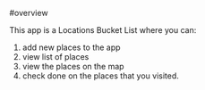 #overview

This app is a Locations Bucket List where you can:
1. add new places to the app 
2. view list of places 
3. view the places on the map 
4. check done on the places that you visited. 